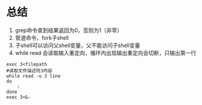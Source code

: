 # 总结

1. grep命令查到结果返回为0，否则为1（非零）
2. 管道命令，fork子shell
3. 子shell可以访问父shell变量，父不能访问子shell变量
4. while read 会读取输入重定向，循环内出现输出重定向会切断，只输出第一行
```
exec 3<filepath
#读取文件描述符3内容
while read -u 3 line
do
    :
done
exec 3<&-
```
